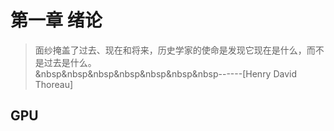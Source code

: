 # 第一章  绪论

> 面纱掩盖了过去、现在和将来，历史学家的使命是发现它现在是什么，而不是过去是什么。<br>
&nbsp&nbsp&nbsp&nbsp&nbsp&nbsp&nbsp------[Henry David Thoreau]
                                         

## GPU
